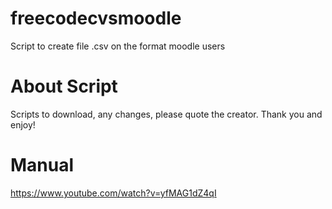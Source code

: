 # freecodecvsmoodle
Script to create file .csv on the format moodle users

# About Script
Scripts to download, any changes, please quote the creator. Thank you and enjoy!

# Manual
https://www.youtube.com/watch?v=yfMAG1dZ4qI
